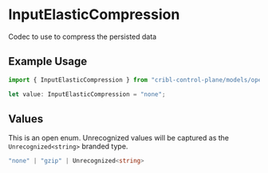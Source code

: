 # InputElasticCompression

Codec to use to compress the persisted data

## Example Usage

```typescript
import { InputElasticCompression } from "cribl-control-plane/models/operations";

let value: InputElasticCompression = "none";
```

## Values

This is an open enum. Unrecognized values will be captured as the `Unrecognized<string>` branded type.

```typescript
"none" | "gzip" | Unrecognized<string>
```